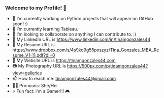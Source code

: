 ### Welcome to my Profile! 👋

<!--
**tinamgonzales44/tinamgonzales44** is a ✨ _special_ ✨ repository because its `README.md` (this file) appears on your GitHub profile.

Here are some ideas to get you started:
-->

- 🔭 I’m currently working on Python projects that will appear on GitHub soon! :)
- 📖 I’m currently learning Tableau.
- 👯 I’m looking to collaborate on anything I can contribute to. :)
- 💬 My LinkedIn URL is https://www.linkedin.com/in/tinamgonzales44
- 💬 My Resume URL is https://www.dropbox.com/s/4s9ko9g55poszyz/Tina_Gonzales_MBA_Resume_V1-11.pdf?dl=0
- 💬 My Website URL is https://tinamgonzales44.com
- 📷 My Photography URL is https://500px.com/p/tinamgonzales44?view=galleries
- 📫 How to reach me: tinamgonzales44@gmail.com 
- 👩‍🦱 Pronouns: She/Her
- ⚡ Fun fact: I'm a Gamer!!! 🎮


